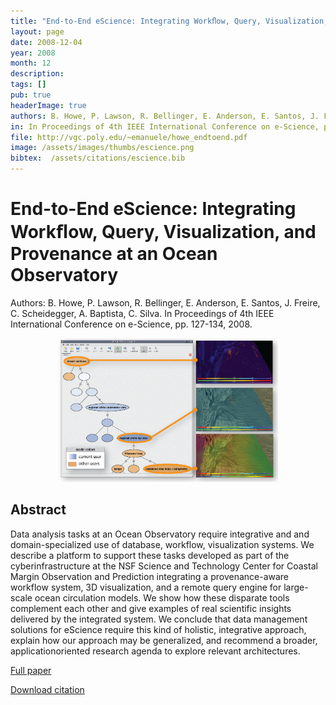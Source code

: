```yaml
---
title: "End-to-End eScience: Integrating Workﬂow, Query, Visualization, and Provenance at an Ocean Observatory"
layout: page
date: 2008-12-04
year: 2008
month: 12
description:
tags: []
pub: true
headerImage: true
authors: B. Howe, P. Lawson, R. Bellinger, E. Anderson, E. Santos, J. Freire, C. Scheidegger, A. Baptista, C. Silva
in: In Proceedings of 4th IEEE International Conference on e-Science, pp. 127-134
file: http://vgc.poly.edu/~emanuele/howe_endtoend.pdf
image: /assets/images/thumbs/escience.png
bibtex:  /assets/citations/escience.bib
---
```


# End-to-End eScience: Integrating Workﬂow, Query, Visualization, and Provenance at an Ocean Observatory

Authors: B. Howe, P. Lawson, R. Bellinger, E. Anderson, E. Santos, J. Freire, C. Scheidegger, A. Baptista, C. Silva. In Proceedings of 4th IEEE International Conference on e-Science, pp. 127-134, 2008.

<center><img src="/assets/images/thumbs/escience.png" style="width: 70%;" /></center>

## Abstract
Data analysis tasks at an Ocean Observatory require integrative and and domain-specialized use of database, workflow, visualization systems. We describe a platform to support these tasks developed as part of the cyberinfrastructure at the NSF Science and Technology Center for Coastal Margin Observation and Prediction integrating a provenance-aware workflow system, 3D visualization, and a remote query engine for large-scale ocean circulation models. We show how these disparate tools complement each other and give examples of real scientific insights delivered by the integrated system. We conclude that data management solutions for eScience require this kind of holistic, integrative approach, explain how our approach may be generalized, and recommend a broader, applicationoriented research agenda to explore relevant architectures.

[Full paper](http://vgc.poly.edu/~emanuele/howe_endtoend.pdf)

[Download citation](/assets/citations/escience.bib) 